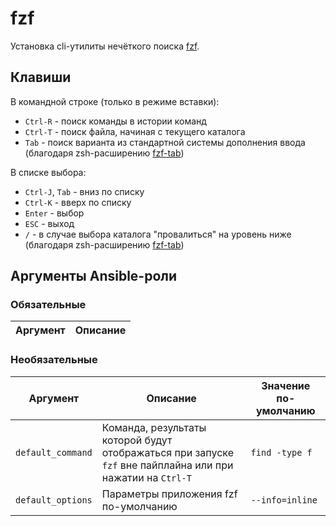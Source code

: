 # fzf

Установка cli-утилиты нечёткого поиска [fzf](https://github.com/junegunn/fzf).

## Клавиши

В командной строке (только в режиме вставки):

- `Ctrl-R` - поиск команды в истории команд
- `Ctrl-T` - поиск файла, начиная с текущего каталога
- `Tab` - поиск варианта из стандартной системы дополнения ввода (благодаря zsh-расширению [fzf-tab](https://github.com/Aloxaf/fzf-tab))

В списке выбора:

- `Ctrl-J`, `Tab` - вниз по списку
- `Ctrl-K` - вверх по списку
- `Enter` - выбор
- `ESC` - выход
- `/` - в случае выбора каталога "провалиться" на уровень ниже (благодаря zsh-расширению [fzf-tab](https://github.com/Aloxaf/fzf-tab))

## Аргументы Ansible-роли

### Обязательные

| Аргумент | Описание |
| --- | --- |  

### Необязательные

| Аргумент | Описание | Значение по-умолчанию |
| --- | --- | --- |
| `default_command` | Команда, результаты которой будут отображаться при запуске `fzf` вне пайплайна или при нажатии на `Ctrl-T` | `find -type f` |
| `default_options` | Параметры приложения fzf по-умолчанию | `--info=inline` |
